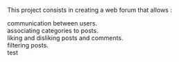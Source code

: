 This project consists in creating a web forum that allows :     

communication between users.        
associating categories to posts.        
liking and disliking posts and comments.        
filtering posts.        
test